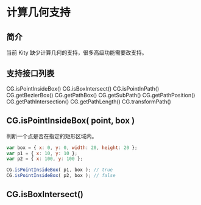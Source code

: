 # 计算几何支持

## 简介

当前 Kity 缺少计算几何的支持，很多高级功能需要改支持。

## 支持接口列表

CG.isPointInsideBox()
CG.isBoxIntersect()
CG.isPointInPath()
CG.getBezierBox()
CG.getPathBox()
CG.getSubPath()
CG.getPathPosition()
CG.getPathIntersection()
CG.getPathLength()
CG.transformPath()

## CG.isPointInsideBox( point, box )

判断一个点是否在指定的矩形区域内。

```js
var box = { x: 0, y: 0, width: 20, height: 20 };
var p1 = { x: 10, y: 10 };
var p2 = { x: 100, y: 100 };

CG.isPointInsideBox( p1, box ); // true
CG.isPointInsideBox( p2, box ); // false
```

## CG.isBoxIntersect()